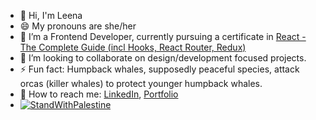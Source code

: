 

<!-- **leenasalman/leenasalman** is a ✨ _special_ ✨ repository because its `README.md` (this file) appears on your GitHub profile. -->

- 👋 Hi, I'm Leena 
- 😄 My pronouns are she/her
- 🔭 I’m a Frontend Developer, currently pursuing a certificate in [React - The Complete Guide (incl Hooks, React Router, Redux)](https://www.udemy.com/course/react-the-complete-guide-incl-redux/)
- 👯 I’m looking to collaborate on design/development focused projects.
- ⚡ Fun fact: Humpback whales, supposedly peaceful species, attack orcas (killer whales) to protect younger humpback whales.
- 💬 How to reach me: [LinkedIn](https://www.linkedin.com/in/leenasalmann/), [Portfolio](https://leenasalman.github.io/portfolio/about.html)
-  [![StandWithPalestine](https://raw.githubusercontent.com/Safouene1/support-palestine-banner/master/StandWithPalestine.svg)](https://techforpalestine.org/learn-more)
